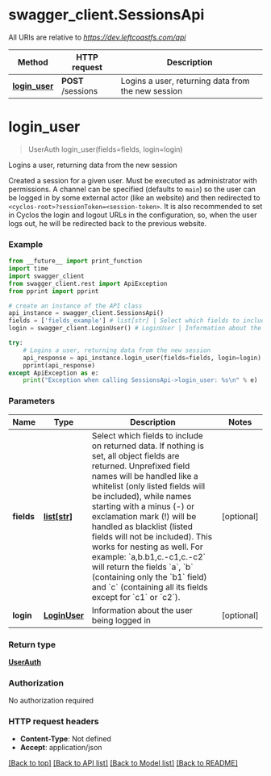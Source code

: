 # swagger_client.SessionsApi

All URIs are relative to *https://dev.leftcoastfs.com/api*

Method | HTTP request | Description
------------- | ------------- | -------------
[**login_user**](SessionsApi.md#login_user) | **POST** /sessions | Logins a user, returning data from the new session


# **login_user**
> UserAuth login_user(fields=fields, login=login)

Logins a user, returning data from the new session

Created a session for a given user. Must be executed as administrator with permissions. A channel can be specified (defaults to `main`) so the user can be logged in by some external actor (like an website) and then redirected to `<cyclos-root>?sessionToken=<session-token>`. It is also recommended to set in Cyclos the login and logout URLs in the configuration, so, when the user logs out, he will be redirected back to the previous website. 

### Example
```python
from __future__ import print_function
import time
import swagger_client
from swagger_client.rest import ApiException
from pprint import pprint

# create an instance of the API class
api_instance = swagger_client.SessionsApi()
fields = ['fields_example'] # list[str] | Select which fields to include on returned data. If nothing is set, all object fields are returned. Unprefixed field names will be handled like a whitelist (only listed fields will be included), while names starting with a minus (-) or exclamation mark (!) will be handled as blacklist (listed fields will not be included). This works for nesting as well. For example: `a,b.b1,c.-c1,c.-c2` will return the fields `a`, `b` (containing only the `b1` field) and `c` (containing all its fields except for `c1` or `c2`).   (optional)
login = swagger_client.LoginUser() # LoginUser | Information about the user being logged in (optional)

try:
    # Logins a user, returning data from the new session
    api_response = api_instance.login_user(fields=fields, login=login)
    pprint(api_response)
except ApiException as e:
    print("Exception when calling SessionsApi->login_user: %s\n" % e)
```

### Parameters

Name | Type | Description  | Notes
------------- | ------------- | ------------- | -------------
 **fields** | [**list[str]**](str.md)| Select which fields to include on returned data. If nothing is set, all object fields are returned. Unprefixed field names will be handled like a whitelist (only listed fields will be included), while names starting with a minus (-) or exclamation mark (!) will be handled as blacklist (listed fields will not be included). This works for nesting as well. For example: &#x60;a,b.b1,c.-c1,c.-c2&#x60; will return the fields &#x60;a&#x60;, &#x60;b&#x60; (containing only the &#x60;b1&#x60; field) and &#x60;c&#x60; (containing all its fields except for &#x60;c1&#x60; or &#x60;c2&#x60;).   | [optional] 
 **login** | [**LoginUser**](LoginUser.md)| Information about the user being logged in | [optional] 

### Return type

[**UserAuth**](UserAuth.md)

### Authorization

No authorization required

### HTTP request headers

 - **Content-Type**: Not defined
 - **Accept**: application/json

[[Back to top]](#) [[Back to API list]](../README.md#documentation-for-api-endpoints) [[Back to Model list]](../README.md#documentation-for-models) [[Back to README]](../README.md)

